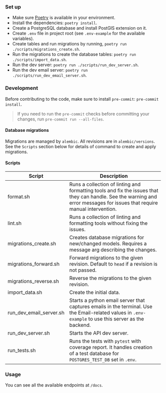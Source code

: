 ### Set up

- Make sure [Poetry](https://github.com/python-poetry/poetry) is available in your environment.
- Install the dependencies: `poetry install`.
- Create a PostgreSQL database and install PostGIS extension on it.
- Create `.env` file in project root (see `.env-example` for the available variables).
- Create tables and run migrations by running, `poetry run ./scripts/migrations_create.sh`.
- Run the migrations to create the database tables: `poetry run ./scripts/import_data.sh`.
- Run the dev server: `poetry run ./scripts/run_dev_server.sh`.
- Run the dev email server: `poetry run ./scripts/run_dev_email_server.sh`.

### Development

Before contributing to the code, make sure to install `pre-commit`: `pre-commit install`.

> If you need to run the `pre-commit` checks before committing your changes, run `pre-commit run --all-files`.

#### Database migrations

Migrations are managed by `alembic`. All revisions are in `alembic/versions`. See the `Scripts` section below
for details of command to create and apply migrations.

#### Scripts

| Script                  | Description                                                                                                                                                                |
| ----------------------- | -------------------------------------------------------------------------------------------------------------------------------------------------------------------------- |
| format.sh               | Runs a collection of linting and formatting tools and fix the issues that they can handle. See the warning and error messages for issues that require manual intervention. |
| lint.sh                 | Runs a collection of linting and formatting tools without fixing the issues.                                                                                               |
| migrations_create.sh    | Creates database migrations for new/changed models. Requires a message arg describing the changes.                                                                         |
| migrations_forward.sh   | Forward migrations to the given revision. Default to `head` if a revision is not passed.                                                                                   |
| migrations_reverse.sh   | Reverse the migrations to the given revision.                                                                                                                              |
| import_data.sh          | Create the initial data.                                                                                                                                                   |
| run_dev_email_server.sh | Starts a python email server that captures emails in the terminal. Use the Email-related values in `.env-example` to use this server as the backend.                       |
| run_dev_server.sh       | Starts the API dev server.                                                                                                                                                 |
| run_tests.sh            | Runs the tests with `pytest` with coverage report. It handles creation of a test database for `POSTGRES_TEST_DB` set in `.env`.                                            |

### Usage

You can see all the available endpoints at `/docs`.
